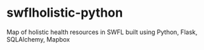 # swflholistic-python
Map of holistic health resources in SWFL built using Python, Flask, SQLAlchemy, Mapbox

